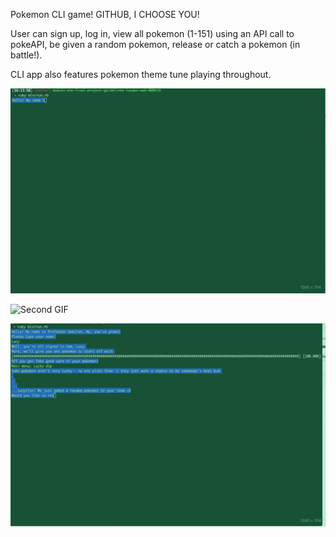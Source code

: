 Pokemon CLI game! GITHUB, I CHOOSE YOU!


User can sign up, log in, view all pokemon (1-151) using an API call to pokeAPI, be given a random pokemon, release or catch a pokemon (in battle!). 

CLI app also features pokemon theme tune playing throughout. 

![Sign In GIF](poke1.gif?raw=true "Sign In GIF")

![Second GIF](poke2.gif?raw=true "Sign In GIF")

![Sign In GIF](poke3.gif?raw=true "Sign In GIF")
